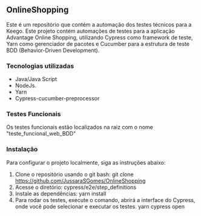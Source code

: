 ## OnlineShopping

Este é um repositório que contém a automação dos testes técnicos para a Keego. Este projeto contém automações de testes para a aplicação Advantage Online Shopping, utilizando Cypress como framework de teste, Yarn como gerenciador de pacotes e Cucumber para a estrutura de teste BDD (Behavior-Driven Development).

### Tecnologias utilizadas
- Java/Java Script
- NodeJs.
- Yarn
- Cypress-cucumber-preprocessor

### Testes Funcionais
Os testes funcionais estão localizados na raiz com o nome "teste_funcional_web_BDD"

### Instalação
Para configurar o projeto localmente, siga as instruções abaixo: 
1. Clone o repositório usando o git bash:
 git clone https://github.com/JussaraSGomes/OnlineShopping
2. Acesse o diretório:
	cypress/e2e/step_definitions
3. Instale as dependências:
	yarn install
4. Para rodar os testes, execute o comando, abrirá a interface do Cypress, onde você pode selecionar e executar os testes.
	yarn cypress open
	

